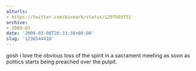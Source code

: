 ```yaml
---
alturls:
- https://twitter.com/bismark/status/1297503751
archive:
- 2009-03
date: '2009-03-08T20:33:30+00:00'
slug: '1236544410'
---
```


gosh i love the obvious loss of the spirit in a sacrament meeting as soon as politics starts being preached over the pulpit.

